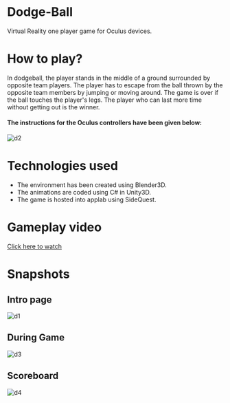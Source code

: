 # Dodge-Ball

Virtual Reality one player game for Oculus devices.

# How to play?

In dodgeball, the player stands in the middle of a ground surrounded by opposite team players. The player has to escape from the ball thrown by the opposite team members by jumping or moving around. The game is over if the ball touches the player's legs. The player who can last more time without getting out is the winner.

#### The instructions for the Oculus controllers have been given below:

![d2](https://user-images.githubusercontent.com/99459415/184813971-2a8fa927-f844-4f4e-ad72-759d1b01dbe0.jpg)


# Technologies used
 * The environment has been created using Blender3D.
 * The animations are coded using C# in Unity3D.
 * The game is hosted into applab using SideQuest.

# Gameplay video
 <a href="https://www.youtube.com/watch?v=dfQBrbTzKIg" target="_blank">Click here to watch</a>

# Snapshots

## Intro page
![d1](https://user-images.githubusercontent.com/99459415/184813982-05deb5d2-0dc0-4f84-97d4-e9a6ffed4a71.jpg)

## During Game
![d3](https://user-images.githubusercontent.com/99459415/184814219-a09a38bf-671c-4741-aee4-8b547a79888b.jpg)

## Scoreboard
![d4](https://user-images.githubusercontent.com/99459415/184814232-dc5521c9-ce8f-495f-b970-ba8bac084bbf.jpg)
